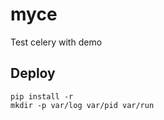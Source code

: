 # myce

Test celery with demo


## Deploy

```shell
pip install -r 
mkdir -p var/log var/pid var/run
```

